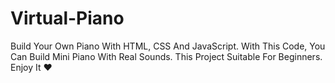 # Virtual-Piano
Build Your Own Piano With HTML, CSS And JavaScript.
With This Code, You Can Build Mini Piano With Real Sounds.
This Project Suitable For Beginners.
Enjoy It ❤️

